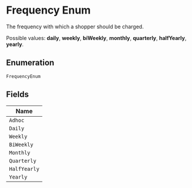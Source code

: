 
# Frequency Enum

The frequency with which a shopper should be charged.

Possible values: **daily**, **weekly**, **biWeekly**, **monthly**, **quarterly**, **halfYearly**, **yearly**.

## Enumeration

`FrequencyEnum`

## Fields

| Name |
|  --- |
| `Adhoc` |
| `Daily` |
| `Weekly` |
| `BiWeekly` |
| `Monthly` |
| `Quarterly` |
| `HalfYearly` |
| `Yearly` |

